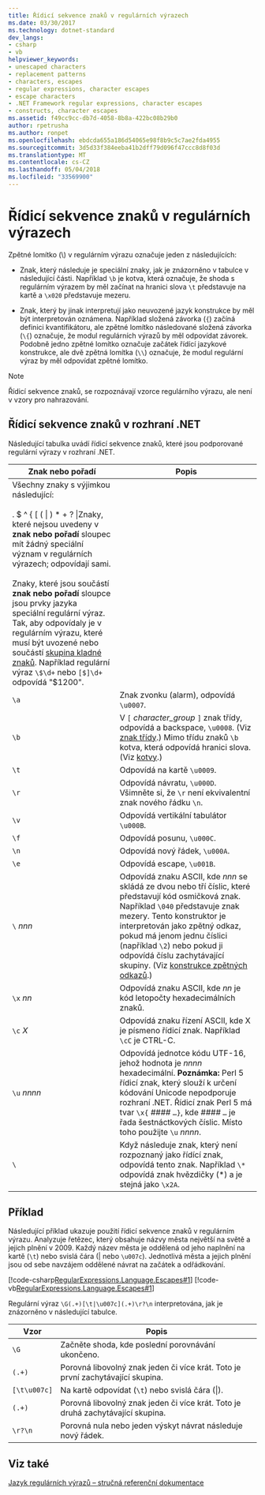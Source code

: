 ```yaml
---
title: Řídicí sekvence znaků v regulárních výrazech
ms.date: 03/30/2017
ms.technology: dotnet-standard
dev_langs:
- csharp
- vb
helpviewer_keywords:
- unescaped characters
- replacement patterns
- characters, escapes
- regular expressions, character escapes
- escape characters
- .NET Framework regular expressions, character escapes
- constructs, character escapes
ms.assetid: f49cc9cc-db7d-4058-8b8a-422bc08b29b0
author: rpetrusha
ms.author: ronpet
ms.openlocfilehash: ebdcda655a186d54065e98f8b9c5c7ae2fda4955
ms.sourcegitcommit: 3d5d33f384eeba41b2dff79d096f47ccc8d8f03d
ms.translationtype: MT
ms.contentlocale: cs-CZ
ms.lasthandoff: 05/04/2018
ms.locfileid: "33569900"
---
```

# <a name="character-escapes-in-regular-expressions"></a>Řídicí sekvence znaků v regulárních výrazech
Zpětné lomítko (\\) v regulárním výrazu označuje jeden z následujících:  
  
-   Znak, který následuje je speciální znaky, jak je znázorněno v tabulce v následující části. Například `\b` je kotva, která označuje, že shoda s regulárním výrazem by měl začínat na hranici slova `\t` představuje na kartě a `\x020` představuje mezeru.  
  
-   Znak, který by jinak interpretují jako neuvozené jazyk konstrukce by měl být interpretován oznámena. Například složená závorka (`{`) začíná definici kvantifikátoru, ale zpětné lomítko následované složená závorka (`\{`) označuje, že modul regulárních výrazů by měl odpovídat závorek. Podobně jedno zpětné lomítko označuje začátek řídící jazykové konstrukce, ale dvě zpětná lomítka (`\\`) označuje, že modul regulární výraz by měl odpovídat zpětné lomítko.  
  
> [!NOTE]
>  Řídicí sekvence znaků, se rozpoznávají vzorce regulárního výrazu, ale není v vzory pro nahrazování.  
  
## <a name="character-escapes-in-net"></a>Řídicí sekvence znaků v rozhraní .NET  
 Následující tabulka uvádí řídicí sekvence znaků, které jsou podporované regulární výrazy v rozhraní .NET.  
  
|Znak nebo pořadí|Popis|  
|---------------------------|-----------------|  
|Všechny znaky s výjimkou následující:<br /><br /> . $ ^ { [ ( &#124; ) * + ? \|Znaky, které nejsou uvedeny v **znak nebo pořadí** sloupec mít žádný speciální význam v regulárních výrazech; odpovídají sami.<br /><br /> Znaky, které jsou součástí **znak nebo pořadí** sloupce jsou prvky jazyka speciální regulární výraz. Tak, aby odpovídaly je v regulárním výrazu, které musí být uvozené nebo součástí [skupina kladné znaků](../../../docs/standard/base-types/character-classes-in-regular-expressions.md). Například regulární výraz `\$\d+` nebo `[$]\d+` odpovídá "$1200".|  
|`\a`|Znak zvonku (alarm), odpovídá `\u0007`.|  
|`\b`|V `[` *character_group* `]` znak třídy, odpovídá a backspace, `\u0008`.  (Viz [znak třídy](../../../docs/standard/base-types/character-classes-in-regular-expressions.md).) Mimo třídu znaků `\b` kotva, která odpovídá hranici slova. (Viz [kotvy](../../../docs/standard/base-types/anchors-in-regular-expressions.md).)|  
|`\t`|Odpovídá na kartě `\u0009`.|  
|`\r`|Odpovídá návratu, `\u000D`. Všimněte si, že `\r` není ekvivalentní znak nového řádku `\n`.|  
|`\v`|Odpovídá vertikální tabulátor `\u000B`.|  
|`\f`|Odpovídá posunu, `\u000C`.|  
|`\n`|Odpovídá nový řádek, `\u000A`.|  
|`\e`|Odpovídá escape, `\u001B`.|  
|`\` *nnn*|Odpovídá znaku ASCII, kde *nnn* se skládá ze dvou nebo tří číslic, které představují kód osmičková znak. Například `\040` představuje znak mezery. Tento konstruktor je interpretován jako zpětný odkaz, pokud má jenom jednu číslici (například `\2`) nebo pokud ji odpovídá číslu zachytávající skupiny. (Viz [konstrukce zpětných odkazů](../../../docs/standard/base-types/backreference-constructs-in-regular-expressions.md).)|  
|`\x` *nn*|Odpovídá znaku ASCII, kde *nn* je kód letopočty hexadecimálních znaků.|  
|`\c` *X*|Odpovídá znaku řízení ASCII, kde X je písmeno řídicí znak. Například `\cC` je CTRL-C.|  
|`\u` *nnnn*|Odpovídá jednotce kódu UTF-16, jehož hodnota je *nnnn* hexadecimální. **Poznámka:** Perl 5 řídicí znak, který slouží k určení kódování Unicode nepodporuje rozhraní .NET. Řídicí znak Perl 5 má tvar `\x{` *####* `…}`, kde *####* `…` je řada šestnáctkových číslic. Místo toho použijte `\u` *nnnn*.|  
|`\`|Když následuje znak, který není rozpoznaný jako řídící znak, odpovídá tento znak. Například `\*` odpovídá znak hvězdičky (*) a je stejná jako `\x2A`.|  
  
## <a name="an-example"></a>Příklad  
 Následující příklad ukazuje použití řídicí sekvence znaků v regulárním výrazu. Analyzuje řetězec, který obsahuje názvy města největší na světě a jejich plnění v 2009. Každý název města je oddělená od jeho naplnění na kartě (`\t`) nebo svislá čára (&#124; nebo `\u007c`). Jednotlivá města a jejich plnění jsou od sebe navzájem oddělené návrat na začátek a odřádkování.  
  
 [!code-csharp[RegularExpressions.Language.Escapes#1](../../../samples/snippets/csharp/VS_Snippets_CLR/regularexpressions.language.escapes/cs/escape1.cs#1)]
 [!code-vb[RegularExpressions.Language.Escapes#1](../../../samples/snippets/visualbasic/VS_Snippets_CLR/regularexpressions.language.escapes/vb/escape1.vb#1)]  
  
 Regulární výraz `\G(.+)[\t|\u007c](.+)\r?\n` interpretována, jak je znázorněno v následující tabulce.  
  
|Vzor|Popis|  
|-------------|-----------------|  
|`\G`|Začněte shoda, kde poslední porovnávání ukončeno.|  
|`(.+)`|Porovná libovolný znak jeden či více krát. Toto je první zachytávající skupina.|  
|`[\t\u007c]`|Na kartě odpovídat (`\t`) nebo svislá čára (&#124;).|  
|`(.+)`|Porovná libovolný znak jeden či více krát. Toto je druhá zachytávající skupina.|  
|`\r?\n`|Porovná nula nebo jeden výskyt návrat následuje nový řádek.|  
  
## <a name="see-also"></a>Viz také  
 [Jazyk regulárních výrazů – stručná referenční dokumentace](../../../docs/standard/base-types/regular-expression-language-quick-reference.md)
